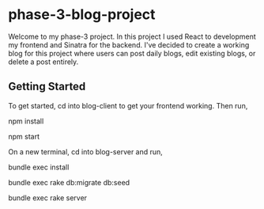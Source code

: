 # phase-3-blog-project

Welcome to my phase-3 project. In this project I used React to development my frontend and Sinatra for the backend. I've decided to create a working blog for this project where users can post daily blogs, edit existing blogs, or delete a post entirely. 

## Getting Started

To get started, cd into blog-client to get your frontend working. Then run,

npm install

npm start

On a new terminal, cd into blog-server and run,

bundle exec install

bundle exec rake db:migrate db:seed

bundle exec rake server